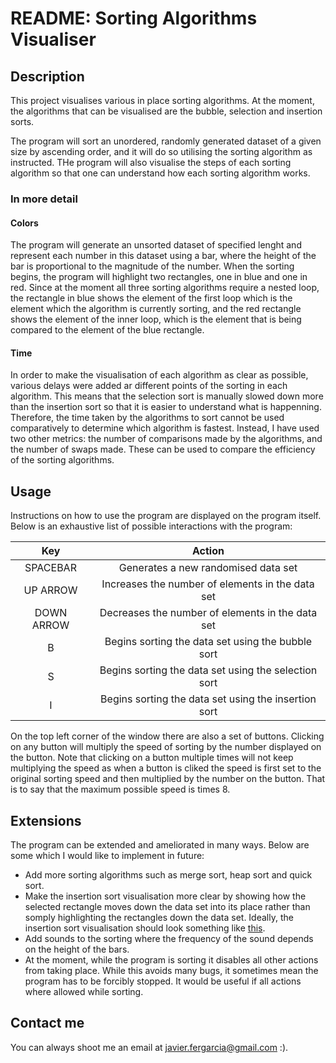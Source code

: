 
# README: Sorting Algorithms Visualiser

## Description

This project visualises various in place sorting algorithms. At the moment, the algorithms that can be visualised are the bubble, selection and insertion sorts.

The program will sort an unordered, randomly generated dataset of a given size by ascending order, and it will do so utilising the sorting algorithm as instructed. THe program will also visualise the steps of each sorting algorithm so that one can understand how each sorting algorithm works.

### In more detail

#### **Colors**

The program will generate an unsorted dataset of specified lenght and represent each number in this dataset using a bar, where the height of the bar is proportional to the magnitude of the number. When the sorting begins, the program will highlight two rectangles, one in blue and one in red. Since at the moment all three sorting algorithms require a nested loop, the rectangle in blue shows the element of the first loop which is the element which the algorithm is currently sorting, and the red rectangle shows the element of the inner loop, which is the element that is being compared to the element of the blue rectangle.

#### **Time**

In order to make the visualisation of each algorithm as clear as possible, various delays were added ar different points of the sorting in each algorithm. This means that the selection sort is manually slowed down more than the insertion sort so that it is easier to understand what is happenning. Therefore, the time taken by the algorithms to sort cannot be used comparatively to determine which algorithm is fastest. Instead, I have used two other metrics: the number of comparisons made by the algorithms, and the number of swaps made. These can be used to compare the efficiency of the sorting algorithms.

## Usage

Instructions on how to use the program are displayed on the program itself. Below is an exhaustive list of possible interactions with the program:

| Key | Action |
| :--------: | :--------------------------------------------------: |
| SPACEBAR   | Generates a new randomised data set                  |
| UP ARROW   | Increases the number of elements in the data set     |
| DOWN ARROW | Decreases the number of elements in the data set     |
| B          | Begins sorting the data set using the bubble sort    |
| S          | Begins sorting the data set using the selection sort |
| I          | Begins sorting the data set using the insertion sort |

On the top left corner of the window there are also a set of buttons. Clicking on any button will multiply the speed of sorting by the number displayed on the button. Note that clicking on a button multiple times will not keep multiplying the speed as when a button is cliked the speed is first set to the original sorting speed and then multiplied by the number on the button. That is to say that the maximum possible speed is times 8.

## Extensions

The program can be extended and ameliorated in many ways. Below are some which I would like to implement in future:

- Add more sorting algorithms such as merge sort, heap sort and quick sort.
- Make the insertion sort visualisation more clear by showing how the selected rectangle moves down the data set into its place rather than somply highlighting the rectangles down the data set. Ideally, the insertion sort visualisation should look something like [this](https://www.youtube.com/watch?v=8oJS1BMKE64).
- Add sounds to the sorting where the frequency of the sound depends on the height of the bars.
- At the moment, while the program is sorting it disables all other actions from taking place. While this avoids many bugs, it sometimes mean the program has to be forcibly stopped. It would be useful if all actions where allowed while sorting.

## Contact me

You can always shoot me an email at javier.fergarcia@gmail.com :).
